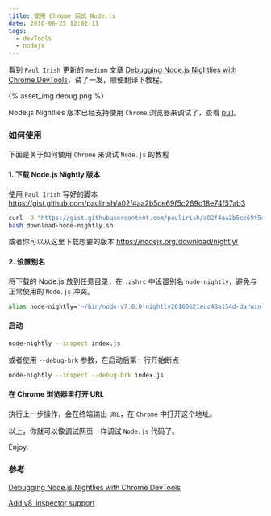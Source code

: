 ```yaml
---
title: 使用 Chrome 调试 Node.js
date: 2016-06-25 12:02:11
tags:
  - devTools
  - nodejs
---
```


看到 `Paul Irish` 更新的 `medium` 文章 [Debugging Node.js Nightlies with Chrome DevTools](https://medium.com/@paul_irish/debugging-node-js-nightlies-with-chrome-devtools-7c4a1b95ae27#.f7ybt5s2m)，试了一发，顺便翻译下教程。

{% asset_img debug.png %}

Node.js Nightlies 版本已经支持使用 `Chrome` 浏览器来调试了，查看 [pull](https://github.com/nodejs/node/pull/6792)。


### 如何使用

下面是关于如何使用 `Chrome` 来调试 `Node.js` 的教程

#### 1. 下载 Node.js Nightly 版本

使用 `Paul Irish` 写好的脚本 <https://gist.github.com/paulirish/a02f4aa2b5ce69f5c269d18e74f57ab3>

```bash
curl -O "https://gist.githubusercontent.com/paulirish/a02f4aa2b5ce69f5c269d18e74f57ab3/raw/36003214efb09259f86061656ac04ac846ff9c2f/download-node-nightly.sh"
bash download-node-nightly.sh
```

或者你可以从这里下载想要的版本 <https://nodejs.org/download/nightly/>

#### 2. 设置别名

将下载的 Node.js 放到任意目录，在 `.zshrc` 中设置别名 `node-nightly`，避免与正常使用的 `Node.js` 冲突。

```bash
alias node-nightly='~/bin/node-v7.0.0-nightly20160621ecc48a154d-darwin-x64/bin/node'
```

#### 启动

```bash
node-nightly --inspect index.js
```

或者使用 `--debug-brk` 参数，在启动后第一行开始断点

```bash
node-nightly --inspect --debug-brk index.js
```

#### 在 Chrome 浏览器里打开 URL

执行上一步操作，会在终端输出 `URL`，在 `Chrome` 中打开这个地址。

以上，你就可以像调试网页一样调试 `Node.js` 代码了。


Enjoy.


### 参考

[Debugging Node.js Nightlies with Chrome DevTools](https://medium.com/@paul_irish/debugging-node-js-nightlies-with-chrome-devtools-7c4a1b95ae27#.f7ybt5s2m)

[Add v8_inspector support](https://github.com/nodejs/node/pull/6792)

<!-- more -->
